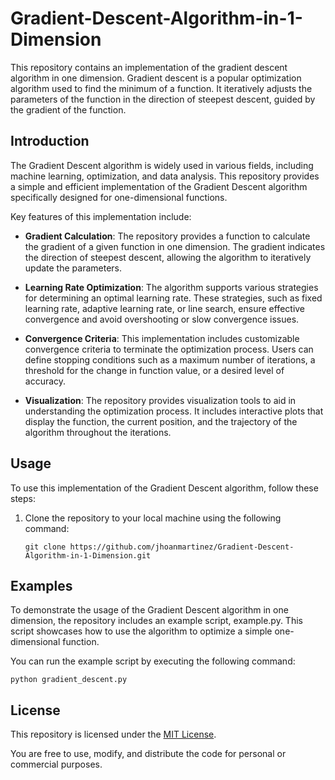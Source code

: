 # Gradient-Descent-Algorithm-in-1-Dimension
This repository contains an implementation of the gradient descent algorithm in one dimension. Gradient descent is a popular optimization algorithm used to find the minimum of a function. It iteratively adjusts the parameters of the function in the direction of steepest descent, guided by the gradient of the function.

## Introduction

The Gradient Descent algorithm is widely used in various fields, including machine learning, optimization, and data analysis. This repository provides a simple and efficient implementation of the Gradient Descent algorithm specifically designed for one-dimensional functions.

Key features of this implementation include:

- **Gradient Calculation**: The repository provides a function to calculate the gradient of a given function in one dimension. The gradient indicates the direction of steepest descent, allowing the algorithm to iteratively update the parameters.

- **Learning Rate Optimization**: The algorithm supports various strategies for determining an optimal learning rate. These strategies, such as fixed learning rate, adaptive learning rate, or line search, ensure effective convergence and avoid overshooting or slow convergence issues.

- **Convergence Criteria**: This implementation includes customizable convergence criteria to terminate the optimization process. Users can define stopping conditions such as a maximum number of iterations, a threshold for the change in function value, or a desired level of accuracy.

- **Visualization**: The repository provides visualization tools to aid in understanding the optimization process. It includes interactive plots that display the function, the current position, and the trajectory of the algorithm throughout the iterations.

## Usage

To use this implementation of the Gradient Descent algorithm, follow these steps:

1. Clone the repository to your local machine using the following command:

   ```shell
   git clone https://github.com/jhoanmartinez/Gradient-Descent-Algorithm-in-1-Dimension.git
   ```
   
## Examples

To demonstrate the usage of the Gradient Descent algorithm in one dimension, the repository includes an example script, example.py. This script showcases how to use the algorithm to optimize a simple one-dimensional function.

You can run the example script by executing the following command:

   ```shell 
   python gradient_descent.py
   ```
   
## License

This repository is licensed under the [MIT License](LICENSE).

You are free to use, modify, and distribute the code for personal or commercial purposes.

